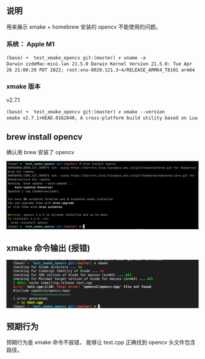 ## 说明
用来展示 xmake + homebrew 安装的 opencv 不能使用的问题。

### 系统： Apple M1
```
(base) ➜  test_xmake_opencv git:(master) ✗ uname -a
Darwin zzdeMac-mini.lan 21.5.0 Darwin Kernel Version 21.5.0: Tue Apr 26 21:08:29 PDT 2022; root:xnu-8020.121.3~4/RELEASE_ARM64_T8101 arm64
```
### xmake 版本
v2.7.1
```
(base) ➜  test_xmake_opencv git:(master) ✗ xmake --version
xmake v2.7.1+HEAD.0162040, A cross-platform build utility based on Lua
```

## brew install opencv
确认用 brew 安装了 opencv

![](brew_install_opencv.png)

## xmake 命令输出 (报错)
![](xmake.png)

## 预期行为
预期行为是 xmake 命令不报错， 能够让 test.cpp 正确找到 opencv 头文件包含路径。